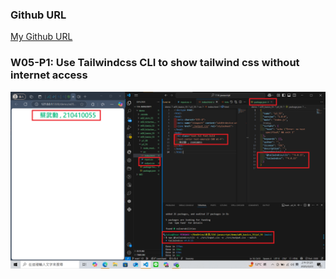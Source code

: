 ### Github URL

[My Github URL](https://github.com/210410055/114-javascript)

### W05-P1: Use Tailwindcss CLI to show tailwind css without internet access
![](w05-p1.png)